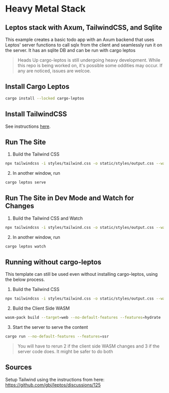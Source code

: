 # Heavy Metal Stack
## Leptos stack with Axum, TailwindCSS, and Sqlite 

This example creates a basic todo app with an Axum backend that uses Leptos' server functions to call sqlx from the client and seamlessly run it on the server. It has an sqlite DB and can
be run with cargo leptos

> Heads Up
cargo-leptos is still undergoing heavy development. While this repo is being worked on, it's possible some oddities may occur. If any are noticed, issues are welcoe.

## Install Cargo Leptos
```bash
cargo install --locked cargo-leptos
```
## Install TailwindCSS
See instructions [here](https://github.com/tailwindlabs/tailwindcss/releases).

## Run The Site
1. Build the Tailwind CSS
```bash
npx tailwindcss -i styles/tailwind.css -o static/styles/output.css --watch
```
2. In another window, run 
```bash
cargo leptos serve
```

## Run The Site in Dev Mode and Watch for Changes
1. Build the Tailwind CSS and Watch
```bash
npx tailwindcss -i styles/tailwind.css -o static/styles/output.css --watch
```
2. In another window, run 
```bash
cargo leptos watch
```

## Running without cargo-leptos

This template can still be used even without installing cargo-leptos, using the below process.

1. Build the Tailwind CSS
```bash
npx tailwindcss -i styles/tailwind.css -o static/styles/output.css --watch
```

2. Build the Client Side WASM
```bash
wasm-pack build --target=web --no-default-features --features=hydrate
```

3. Start the server to serve the content
```bash
cargo run --no-default-features --features=ssr
```

> You will have to rerun 2 if the client side WASM changes and 3 if the server code does. It might be safer to do both

## Sources
Setup Tailwind using the instructions from here:
https://github.com/gbj/leptos/discussions/125

